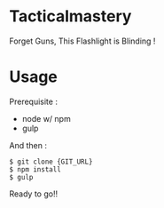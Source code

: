 Tacticalmastery
==================

Forget Guns, This Flashlight is Blinding !

Usage
==================
Prerequisite :
- node w/ npm
- gulp

And then :

```
$ git clone {GIT_URL}
$ npm install
$ gulp
```

Ready to go!!
